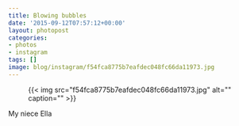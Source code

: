 ```yaml
---
title: Blowing bubbles
date: '2015-09-12T07:57:12+00:00'
layout: photopost
categories:
- photos
- instagram
tags: []
image: blog/instagram/f54fca8775b7eafdec048fc66da11973.jpg
---
```


<figure class="photo photo--square">
  {{< img src="f54fca8775b7eafdec048fc66da11973.jpg" alt="" caption="" >}}

</figure>

My niece Ella

